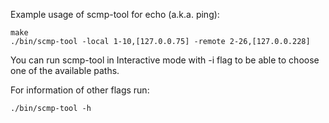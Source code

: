 Example usage of scmp-tool for echo (a.k.a. ping):
```
make
./bin/scmp-tool -local 1-10,[127.0.0.75] -remote 2-26,[127.0.0.228]
```

You can run scmp-tool in Interactive mode with -i flag to be able to choose
one of the available paths.

For information of other flags run:
```
./bin/scmp-tool -h
```
